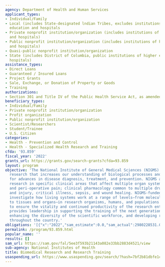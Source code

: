 ```yaml
---
agency: Department of Health and Human Services
applicant_types:
- Individual/Family
- Local (includes State-designated lndian Tribes, excludes institutions of higher
  education and hospitals
- Private nonprofit institution/organization (includes institutions of higher education
  and hospitals)
- Public nonprofit institution/organization (includes institutions of higher education
  and hospitals)
- Quasi-public nonprofit institution/organization
- State (includes District of Columbia, public institutions of higher education and
  hospitals)
assistance_types:
- Direct Loans
- Guaranteed / Insured Loans
- Project Grants
- Sale, Exchange, or Donation of Property or Goods
- Training
authorizations:
- Section 301 and Title IV of the Public Health Service Act, as amended.
beneficiary_types:
- Individual/Family
- Private nonprofit institution/organization
- Profit organization
- Public nonprofit institution/organization
- Scientist/Researchers
- Student/Trainee
- U.S. Citizen
categories:
- Health - Prevention and Control
- Health - Specialized Health Research and Training
cfda: '93.859'
fiscal_year: '2022'
grants_url: https://grants.gov/search-grants?cfda=93.859
layout: program
objective: 'The National Institute of General Medical Sciences (NIGMS) supports basic
  research that increases our understanding of biological processes and lays the foundation
  for advances in disease diagnosis, treatment, and prevention. NIGMS also supports
  research in specific clinical areas that affect multiple organ systems: anesthesiology
  and peri-operative pain; clinical pharmacology ​common to multiple drugs and treatments;
  and injury, critical illness, sepsis, and wound healing.​ NIGMS-funded scientists
  investigate how living systems work at a range of levels—from molecules and cells
  to tissues and organs—in research organisms, humans, and populations. Additionally,
  to ensure the vitality and continued productivity of the research enterprise, NIGMS
  provides leadership in supporting the training of the next generation of scientists,
  enhancing the diversity of the scientific workforce, and developing research capacity
  throughout the country.'
obligations: '[{"x":"2022","sam_estimate":0.0,"sam_actual":2980228531.0,"usa_spending_actual":2929243561.23},{"x":"2023","sam_estimate":3129594974.0,"sam_actual":0.0,"usa_spending_actual":3064096230.57},{"x":"2024","sam_estimate":3115265000.0,"sam_actual":0.0,"usa_spending_actual":3043326451.07}]'
permalink: /program/93.859.html
popular_name: ''
results: []
sam_url: https://sam.gov/fal/5ee3f593b21143a082e33bb2883d4521/view
sub-agency: National Institutes of Health
title: Biomedical Research and Research Training
usaspending_url: https://www.usaspending.gov/search/?hash=7bf2b81dbfe1c07b472a4c4ddd44dc2a
---
```

